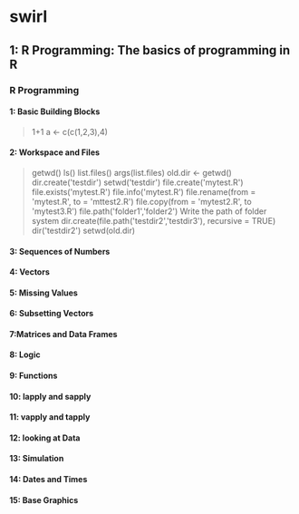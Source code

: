 # swirl

## 1: R Programming: The basics of programming in R
### R Programming
#### 1: Basic Building Blocks
> 1+1
> a <- c(c(1,2,3),4)
#### 2: Workspace and Files
> getwd()
> ls()
> list.files()
> args(list.files)
> old.dir <- getwd()
> dir.create('testdir')
> setwd('testdir')
> file.create('mytest.R')
> file.exists('mytest.R')
> file.info('mytest.R')
> file.rename(from = 'mytest.R', to = 'mttest2.R')
> file.copy(from = 'mytest2.R', to 'mytest3.R')
> file.path('folder1','folder2')
Write the path of folder system
> dir.create(file.path('testdir2','testdir3'), recursive = TRUE)
> dir('testdir2')
setwd(old.dir)
#### 3: Sequences of Numbers
#### 4: Vectors
#### 5: Missing Values
#### 6: Subsetting Vectors
#### 7:Matrices and Data Frames
#### 8: Logic
#### 9: Functions
#### 10: lapply and sapply
#### 11: vapply and tapply
#### 12: looking at Data
#### 13: Simulation
#### 14: Dates and Times
#### 15: Base Graphics


> 
